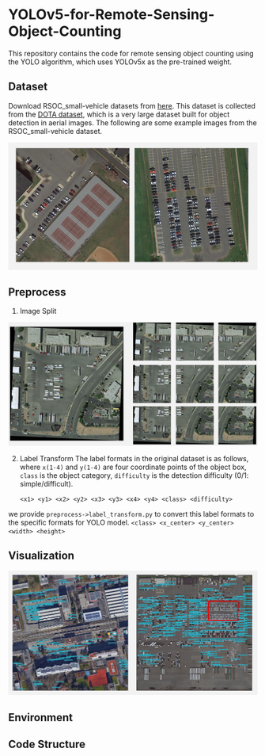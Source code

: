 # YOLOv5-for-Remote-Sensing-Object-Counting
This repository contains the code for remote sensing object counting using the YOLO algorithm, which uses YOLOv5x as the pre-trained weight.


## Dataset 
Download RSOC_small-vehicle datasets from [here](https://github.com/gaoguangshuai/Counting-from-Sky-A-Large-scale-Dataset-for-Remote-Sensing-Object-Counting-and-A-Benchmark-Method). This dataset is collected from the [DOTA dataset](https://captain-whu.github.io/DOTA/dataset.html), which is a very large dataset built for object detection in aerial images. The following are some example images from the RSOC_small-vehicle dataset. 

![](https://github.com/huangyongbobo/YOLOv5-for-Remote-Sensing-Object-Counting/blob/main/show_image/example.png)


## Preprocess
1) Image Split


![](https://github.com/huangyongbobo/YOLOv5-for-Remote-Sensing-Object-Counting/blob/main/show_image/image_split.png)

2) Label Transform
The label formats in the original dataset is as follows, where `x(1-4)` and `y(1-4)` are four coordinate points of the object box, `class` is the object category, `difficulty` is the detection difficulty (0/1: simple/difficult). 
    ```
    <x1> <y1> <x2> <y2> <x3> <y3> <x4> <y4> <class> <difficulty>
    ```
 we provide `preprocess->label_transform.py` to convert this label formats to the specific formats for YOLO model. 
    ```
    <class> <x_center> <y_center> <width> <height>
    ```


## Visualization


![](https://github.com/huangyongbobo/YOLOv5-for-Remote-Sensing-Object-Counting/blob/main/show_image/result.png)

## Environment

## Code Structure
